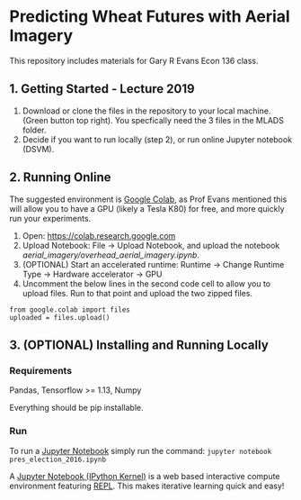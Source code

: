 # Predicting Wheat Futures with Aerial Imagery
This repository includes materials for Gary R Evans Econ 136 class. 

## 1. Getting Started - Lecture 2019
1. Download or clone the files in the repository to your local machine. (Green button top right). You specfically need the 3 files in the MLADS folder.
2. Decide if you want to run locally (step 2), or run online Jupyter notebook (DSVM). 


## 2. Running Online
The suggested environment is [Google Colab](https://colab.research.google.com), as Prof Evans mentioned this will allow you to have a GPU (likely a Tesla K80) for free, and more quickly run your experiments. 
1. Open: https://colab.research.google.com
2. Upload Notebook: File -> Upload Notebook, and upload the notebook _aerial_imagery/overhead_aerial_imagery.ipynb_. 
3. (OPTIONAL) Start an accelerated runtime: Runtime -> Change Runtime Type -> Hardware accelerator -> GPU
4. Uncomment the below lines in the second code cell to allow you to upload files. Run to that point and upload the two zipped files.
```
from google.colab import files
uploaded = files.upload()
```

## 3. (OPTIONAL) Installing and Running Locally
### Requirements
Pandas, Tensorflow >= 1.13, Numpy

Everything should be pip installable. 
### Run
To run a [Jupyter Notebook](http://jupyter.org/) simply run the command: ```jupyter notebook pres_election_2016.ipynb```

A [Jupyter Notebook (IPython Kernel)](http://jupyter.org/) is a web based interactive compute environment featuring [REPL](https://en.wikipedia.org/wiki/Read%E2%80%93eval%E2%80%93print_loop). This makes iterative learning quick and easy!
